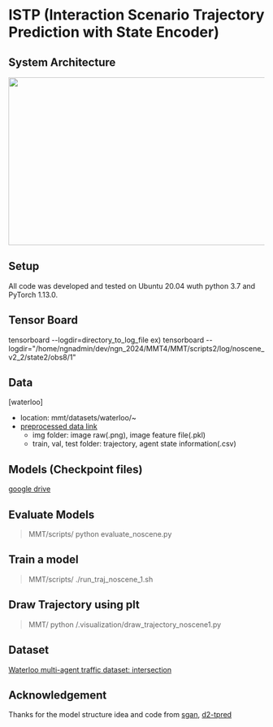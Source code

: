 # ISTP (Interaction Scenario Trajectory Prediction with State Encoder)

## System Architecture
<img src="https://github.com/user-attachments/assets/a073a915-7853-4ba3-8896-08fd6f578294" width="560" height="330"/>

## Setup
All code was developed and tested on Ubuntu 20.04 wuth python 3.7 and PyTorch 1.13.0.

## Tensor Board 

tensorboard --logdir=directory_to_log_file
ex) tensorboard --logdir="/home/ngnadmin/dev/ngn_2024/MMT4/MMT/scripts2/log/noscene_v2_2/state2/obs8/1"

## Data
[waterloo]
* location: mmt/datasets/waterloo/~
* [preprocessed data link]()
  - img folder: image raw(.png), image feature file(.pkl) 
  - train, val, test folder: trajectory, agent state information(.csv)
    
## Models (Checkpoint files)
[google drive]()

## Evaluate Models
> MMT/scripts/ python evaluate_noscene.py

## Train a model
> MMT/scripts/ ./run_traj_noscene_1.sh

## Draw Trajectory using plt
> MMT/ python /.visualization/draw_trajectory_noscene1.py

## Dataset
[Waterloo multi-agent traffic dataset: intersection]()

## Acknowledgement

Thanks for the model structure idea and code from [sgan](https://github.com/agrimgupta92/sgan), [d2-tpred](https://github.com/VTP-TL/D2-TPred) 
